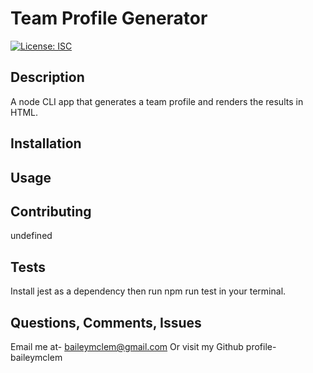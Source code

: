 # Team Profile Generator

[![License: ISC](https://img.shields.io/badge/License-ISC-blue.svg)](https://opensource.org/licenses/ISC)



## Description

A node CLI app that generates a team profile and renders the results in HTML.


## Installation



## Usage



## Contributing

undefined

## Tests

Install jest as a dependency then run npm run test in your terminal.

## Questions, Comments, Issues

Email me at- [baileymclem@gmail.com](baileymclem@gmail.com)
Or visit my Github profile- baileymclem
